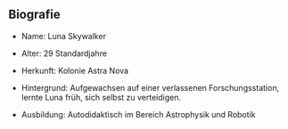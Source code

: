 ## Biografie

* Name: Luna Skywalker
* Alter: 29 Standardjahre
* Herkunft: Kolonie Astra Nova
* Hintergrund: Aufgewachsen auf einer verlassenen Forschungsstation, lernte Luna früh, sich selbst zu verteidigen.



* Ausbildung: Autodidaktisch im Bereich Astrophysik und Robotik
